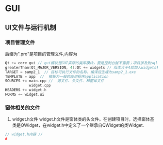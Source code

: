 # GUI
## UI文件与运行机制
### 项目管理文件
后缀为".pro"是项目的管理文件,内容为  
```cpp
Qt += core gui // gui模块是GUI实际的类库模块，要是控制台就不需要；项目涉及到sql就改成 += sql
greaterThan(Qt_MAJOR_VERSION, 4):Qt += widgets // 版本大于4就加入widgets模块
TARGET = samp2_1  // 目标可执行文件的名称，编译后生成为samp2_1.exe
TEMPLATE = app  //  模板为一般的应用程序application
SOURCES += main.cpp //  源文件、头文件、和窗体文件
           widget.cpp
HEADERS += widget.h
FORMS += widget.ui
```
### 窗体相关的文件
1. widget.h文件
widget.h文件是窗体类的头文件。在创建项目时，选择窗体基类是QWidget，在widget.h中定义了一个继承自QWidget的类Widget.  
```cpp
// widget.h内容 //
#
```
